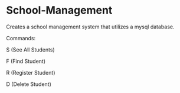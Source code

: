 # School-Management
Creates a school management system that utilizes a mysql database. 

Commands:

  S (See All Students)

  F (Find Student)

  R (Register Student)

  D (Delete Student)
